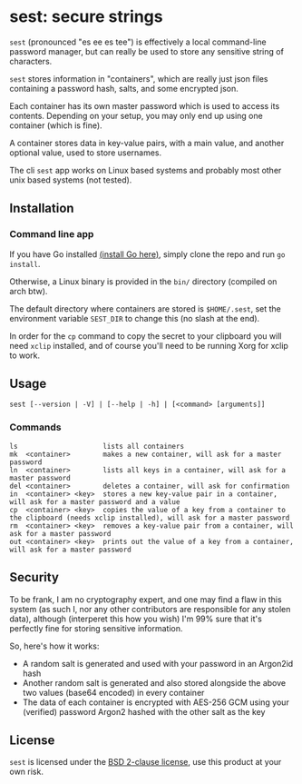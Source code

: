 # sest: secure strings

`sest` (pronounced "es ee es tee") is effectively a local command-line password manager, but can really be used to store any sensitive string of characters.

`sest` stores information in "containers", which are really just json files containing a password hash, salts, and some encrypted json.

Each container has its own master password which is used to access its contents. Depending on your setup, you may only end up using one container (which is fine).

A container stores data in key-value pairs, with a main value, and another optional value, used to store usernames.

The cli `sest` app works on Linux based systems and probably most other unix based systems (not tested).

## Installation
### Command line app
If you have Go installed [(install Go here)](https://golang.org/doc/install#install), simply clone the repo and run `go install`.

Otherwise, a Linux binary is provided in the `bin/` directory (compiled on arch btw).

The default directory where containers are stored is `$HOME/.sest`, set the environment variable `SEST_DIR` to change this (no slash at the end).

In order for the `cp` command to copy the secret to your clipboard you will need `xclip` installed, and of course you'll need to be running Xorg for xclip to work.

## Usage
`sest [--version | -V] | [--help | -h] | [<command> [arguments]]`

### Commands
```
ls                     lists all containers
mk  <container>        makes a new container, will ask for a master password
ln  <container>        lists all keys in a container, will ask for a master password
del <container>        deletes a container, will ask for confirmation
in  <container> <key>  stores a new key-value pair in a container, will ask for a master password and a value
cp  <container> <key>  copies the value of a key from a container to the clipboard (needs xclip installed), will ask for a master password
rm  <container> <key>  removes a key-value pair from a container, will ask for a master password
out <container> <key>  prints out the value of a key from a container, will ask for a master password
```

## Security
To be frank, I am no cryptography expert, and one may find a flaw in this system (as such I, nor any other contributors are responsible for any stolen data), although (interperet this how you wish) I'm 99% sure that it's perfectly fine for storing sensitive information.

So, here's how it works:

* A random salt is generated and used with your password in an Argon2id hash
* Another random salt is generated and also stored alongside the above two values (base64 encoded) in every container
* The data of each container is encrypted with AES-256 GCM using your (verified) password Argon2 hashed with the other salt as the key

## License

`sest` is licensed under the [BSD 2-clause license](https://github.com/tteeoo/sest/blob/master/LICENSE), use this product at your own risk.
